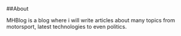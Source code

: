 ##About 

MHBlog is a blog where i will write articles about many topics from motorsport, latest technologies to even politics.